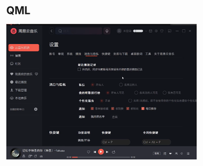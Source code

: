 # QML
![image](https://github.com/linxiongx/QML/blob/main/ZYYMusic/ReleaseImage/PixPin_2025-06-30_13-45-30.png)

